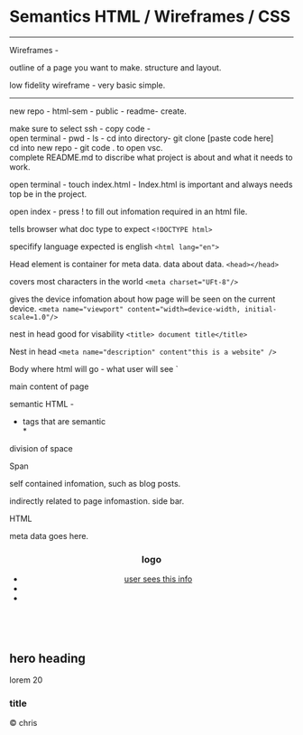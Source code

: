 # Semantics HTML / Wireframes / CSS
****

Wireframes - 

outline of a page you want to make. structure and layout. 

low fidelity wireframe - very basic simple. 


****

new repo - html-sem - public - readme- create.

make sure to select ssh - copy code -  
open terminal - pwd - ls - cd into directory- git clone [paste code here]   
cd into new repo - git code . to open vsc.  
complete README.md to discribe what project is about and what it needs to work.  

open terminal - touch index.html - Index.html is important and always needs top be in the project.  

open index - press ! to fill out infomation required in an html file.  

tells browser what doc type to expect
`<!DOCTYPE html>`

specifify language expected is english
`<html lang="en">`

Head element is container for meta data. data about data.
`<head></head>`


covers most characters in the world
`<meta charset="UFt-8"/>`

gives the device infomation about how page will be seen on the current device. 
`<meta name="viewport" content="width=device-width, initial-scale=1.0"/>`


nest in head good for visability
`<title> document title</title>`

Nest in head
`<meta name="description" content"this is a website" />`

Body where html will go - what user will see `<body></body>  

main content of page
<main></main>  

semantic HTML -  

* tags that are semantic  
    *  


division of space  
<div></div>  

Span <span> </span>  


self contained infomation, such as blog posts. 
<article>

indirectly related to page infomastion. side bar.
<aside>


HTML  
<head>   
meta data goes here. 
</head>  

<body>  

<header>
  <h1>logo</h1>
  <nav> 
    <ul>
        <li><a href="link to page">user sees this info</a></li>
        <li></li>
        <li></li>
    </ul>
  </nav>
</header>  

<main>  

<section>
<img src="" alt="">
<h2>hero heading</h2>
<p>lorem 20</p>
</section>

<section>
 <article></article>
 <article></article>
 <article></article>
</section>

<aside>
 <section>
 <h3> title</h3>
 <article></article>
 <article></article>
 <article></article>
 </section>


 <section></section>
 <section></section>
</aside>

</main>  

</body>

<footer>

<p>&#169 chris</p>

</footer>





